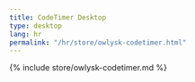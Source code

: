 ```yaml
---
title: CodeTimer Desktop
type: desktop
lang: hr
permalink: "/hr/store/owlysk-codetimer.html"
---
```


{% include store/owlysk-codetimer.md %}
 
